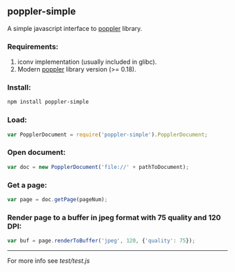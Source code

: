 ## poppler-simple
A simple javascript interface to [poppler](http://poppler.freedesktop.org/) library.

### Requirements:
1. iconv implementation (usually included in glibc).
2. Modern [poppler](http://poppler.freedesktop.org/) library version (>= 0.18).

### Install:
```bash
npm install poppler-simple
```

### Load:
```javascript
var PopplerDocument = require('poppler-simple').PopplerDocument;
```

### Open document:
```javascript
var doc = new PopplerDocument('file://' + pathToDocument);
```

### Get a page:
```javascript
var page = doc.getPage(pageNum);
```

### Render page to a buffer in jpeg format with 75 quality and 120 DPI:
```javascript
var buf = page.renderToBuffer('jpeg', 120, {'quality': 75});
```


***
For more info see _test/test.js_
